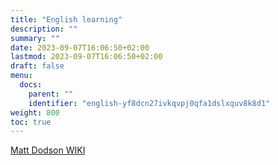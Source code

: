 ```yaml
---
title: "English learning"
description: ""
summary: ""
date: 2023-09-07T16:06:50+02:00
lastmod: 2023-09-07T16:06:50+02:00
draft: false
menu:
  docs:
    parent: ""
    identifier: "english-yf8dcn27ivkqvpj0qfa1dslxquv8k8d1"
weight: 800
toc: true
---
```


[Matt Dodson WIKI](https://github.com/MattDodsonEnglish/English-Learning-Wiki)
